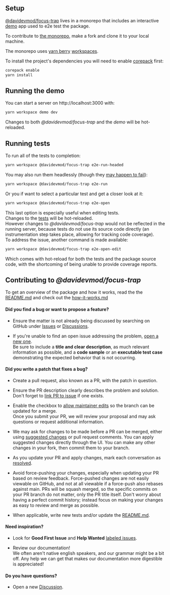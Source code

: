 ## Setup

[@davidevmod/focus-trap](https://github.com/DaviDevMod/focus-trap/tree/main/packages/focus-trap) lives in a monorepo that includes an interactive [demo](https://github.com/DaviDevMod/focus-trap/tree/main/apps/demo) app used to e2e test the package.

To contribute to [the monorepo](https://github.com/DaviDevMod/focus-trap), make a fork and clone it to your local machine.

The monorepo uses [yarn berry](https://github.com/yarnpkg/berry) [workspaces](https://yarnpkg.com/features/workspaces).

To install the project's dependencies you will need to enable [corepack](https://yarnpkg.com/getting-started/install) first:

```bash
corepack enable
yarn install
```

## Running the demo

You can start a server on http://localhost:3000 with:

```bash
yarn workspace demo dev
```

Changes to both _@davidevmod/focus-trap_ and the _demo_ will be hot-reloaded.

## Running tests

To run all of the tests to completion:

```bash
yarn workspace @davidevmod/focus-trap e2e-run-headed
```

You may also run them headlessly (though they [may happen to fail](https://www.cypress.io/blog/2019/01/22/when-can-the-test-click/)):

```bash
yarn workspace @davidevmod/focus-trap e2e-run
```

Or you if want to select a particular test and get a closer look at it:

```bash
yarn workspace @davidevmod/focus-trap e2e-open
```

This last option is especially useful when editing tests.  
Changes to the [tests](https://github.com/DaviDevMod/focus-trap/tree/main/packages/focus-trap/cypress) will be hot-reloaded.  
However changes to _@davidevmod/focus-trap_ would not be reflected in the running server, because tests do not use its source code directly (an instrumentation step takes place, allowing for tracking code coverage).  
To address the issue, another command is made available:

```bash
yarn workspace @davidevmod/focus-trap e2e-open-edit
```

Which comes with hot-reload for both the tests and the package source code, with the shortcoming of being unable to provide coverage reports.

## Contributing to _@davidevmod/focus-trap_

To get an overview of the package and how it works, read the the [README.md](https://github.com/DaviDevMod/focus-trap/blob/main/packages/focus-trap/README.md) and check out the [how-it-works.md]()

#### Did you find a bug or want to propose a feature?

- Ensure the matter is not already being discussed by searching on GitHub under [Issues](https://github.com/DaviDevMod/focus-trap/issues) or [Discussions](https://github.com/DaviDevMod/focus-trap/discussions).

- If you're unable to find an open issue addressing the problem, [open a new one](https://github.com/DaviDevMod/focus-trap/issues/new).  
  Be sure to include a **title and clear description**, as much relevant information as possible, and a **code sample** or an **executable test case** demonstrating the expected behavior that is not occurring.

#### Did you write a patch that fixes a bug?

- Create a pull request, also known as a PR, with the patch in question.

- Ensure the PR description clearly describes the problem and solution.  
  Don't forget to [link PR to issue](https://docs.github.com/en/issues/tracking-your-work-with-issues/linking-a-pull-request-to-an-issue) if one exists.

- Enable the checkbox to [allow maintainer edits](https://docs.github.com/en/github/collaborating-with-issues-and-pull-requests/allowing-changes-to-a-pull-request-branch-created-from-a-fork) so the branch can be updated for a merge.  
  Once you submit your PR, we will review your proposal and may ask questions or request additional information.

- We may ask for changes to be made before a PR can be merged, either using [suggested changes](https://docs.github.com/en/github/collaborating-with-issues-and-pull-requests/incorporating-feedback-in-your-pull-request) or pull request comments. You can apply suggested changes directly through the UI. You can make any other changes in your fork, then commit them to your branch.

- As you update your PR and apply changes, mark each conversation as [resolved](https://docs.github.com/en/github/collaborating-with-issues-and-pull-requests/commenting-on-a-pull-request#resolving-conversations).

- Avoid force-pushing your changes, especially when updating your PR based on review feedback. Force-pushed changes are not easily viewable on GitHub, and not at all viewable if a force-push also rebases against main. PRs will be squash merged, so the specific commits on your PR branch do not matter, only the PR title itself. Don't worry about having a perfect commit history; instead focus on making your changes as easy to review and merge as possible.

- When applicable, write new tests and/or update the [README.md](https://github.com/DaviDevMod/focus-trap/blob/main/packages/focus-trap/README.md).

#### Need inspiration?

- Look for **Good First Issue** and **Help Wanted** [labeled issues](https://github.com/DaviDevMod/focus-trap/labels).

- Review our documentation!  
  We often aren't native english speakers, and our grammar might be a bit off. Any help we can get that makes our documentation more digestible is appreciated!

#### Do you have questions?

- Open a new [Discussion](https://github.com/DaviDevMod/focus-trap/discussions/new/choose).
